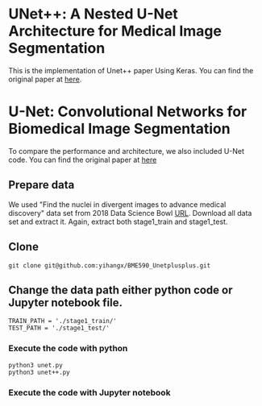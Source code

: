 # UNet++: A Nested U-Net Architecture for Medical Image Segmentation
This is the implementation of Unet++ paper Using Keras. You can find the original paper at [here](https://link.springer.com/chapter/10.1007/978-3-030-00889-5_1).

# U-Net: Convolutional Networks for Biomedical Image Segmentation
To compare the performance and architecture, we also included U-Net code. You can find the original paper at [here](https://arxiv.org/pdf/1505.04597.pdf)

## Prepare data
We used "Find the nuclei in divergent images to advance medical discovery" data set from 2018 Data Science Bowl [URL](https://www.kaggle.com/c/data-science-bowl-2018). Download all data set and extract it. Again, extract both stage1_train and stage1_test.

## Clone
```
git clone git@github.com:yihangx/BME590_Unetplusplus.git
```

## Change the data path either python code or Jupyter notebook file.
```
TRAIN_PATH = './stage1_train/'
TEST_PATH = './stage1_test/'
```

### Execute the code with python
```
python3 unet.py
python3 unet++.py
```

### Execute the code with Jupyter notebook
